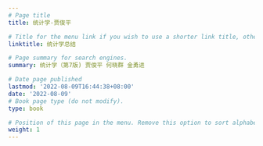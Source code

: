 ```yaml
---
# Page title
title: 统计学-贾俊平

# Title for the menu link if you wish to use a shorter link title, otherwise remove this option.
linktitle: 统计学总结

# Page summary for search engines.
summary: 统计学（第7版) 贾俊平 何晓群 金勇进

# Date page published
lastmod: '2022-08-09T16:44:38+08:00'
date: '2022-08-09'
# Book page type (do not modify).
type: book

# Position of this page in the menu. Remove this option to sort alphabetically.
weight: 1
---
```

